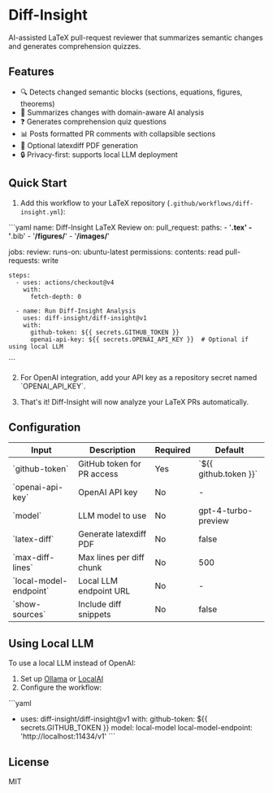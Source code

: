 # Diff-Insight

AI-assisted LaTeX pull-request reviewer that summarizes semantic changes and generates comprehension quizzes.

## Features

- 🔍 Detects changed semantic blocks (sections, equations, figures, theorems)
- 📝 Summarizes changes with domain-aware AI analysis
- ❓ Generates comprehension quiz questions
- 📊 Posts formatted PR comments with collapsible sections
- 📄 Optional latexdiff PDF generation
- 🔒 Privacy-first: supports local LLM deployment

## Quick Start

1. Add this workflow to your LaTeX repository (`.github/workflows/diff-insight.yml`):

\`\`\`yaml
name: Diff-Insight LaTeX Review
on:
  pull_request:
    paths:
      - '**.tex'
      - '**.bib'
      - '**/figures/**'
      - '**/images/**'

jobs:
  review:
    runs-on: ubuntu-latest
    permissions:
      contents: read
      pull-requests: write
    
    steps:
      - uses: actions/checkout@v4
        with:
          fetch-depth: 0
      
      - name: Run Diff-Insight Analysis
        uses: diff-insight/diff-insight@v1
        with:
          github-token: ${{ secrets.GITHUB_TOKEN }}
          openai-api-key: ${{ secrets.OPENAI_API_KEY }}  # Optional if using local LLM
\`\`\`

2. For OpenAI integration, add your API key as a repository secret named \`OPENAI_API_KEY\`.

3. That's it! Diff-Insight will now analyze your LaTeX PRs automatically.

## Configuration

| Input | Description | Required | Default |
|-------|-------------|----------|---------|
| \`github-token\` | GitHub token for PR access | Yes | \`${{ github.token }}\` |
| \`openai-api-key\` | OpenAI API key | No | - |
| \`model\` | LLM model to use | No | gpt-4-turbo-preview |
| \`latex-diff\` | Generate latexdiff PDF | No | false |
| \`max-diff-lines\` | Max lines per diff chunk | No | 500 |
| \`local-model-endpoint\` | Local LLM endpoint URL | No | - |
| \`show-sources\` | Include diff snippets | No | false |

## Using Local LLM

To use a local LLM instead of OpenAI:

1. Set up [Ollama](https://ollama.ai/) or [LocalAI](https://localai.io/)
2. Configure the workflow:

\`\`\`yaml
- uses: diff-insight/diff-insight@v1
  with:
    github-token: ${{ secrets.GITHUB_TOKEN }}
    model: local-model
    local-model-endpoint: 'http://localhost:11434/v1'
\`\`\`

## License

MIT